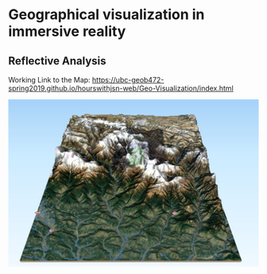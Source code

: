 # Geographical visualization in immersive reality


## Reflective Analysis

Working Link to the Map: https://ubc-geob472-spring2019.github.io/hourswithjsn-web/Geo-Visualization/index.html

![alt text](https://raw.githubusercontent.com/UBC-GEOB472-Spring2019/hourswithjsn-web/master/Geo-Visualization/Capture.JPG)
